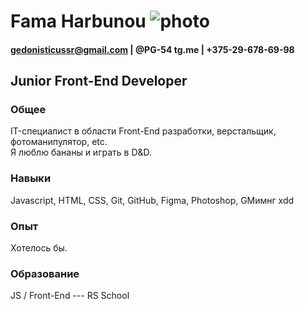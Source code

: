 # Fama Harbunou ![photo](../../Гедонизм/Гедонистичные%20PSD/Типы/Профессор%20Гедонист/Ава%20-%20февраль%202025.jpg)

#### gedonisticussr@gmail.com | @PG-54 tg.me | +375-29-678-69-98

## Junior Front-End Developer

### Общее

IT-специалист в области Front-End разработки, верстальщик, фотоманипулятор, etc.  
Я люблю бананы и играть в D&D.

### Навыки

Javascript, HTML, CSS,  Git, GitHub, Figma, Photoshop, GMимнг xdd

### Опыт

Хотелось бы.

### Образование

JS / Front-End --- RS School
